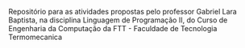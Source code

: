 Repositório para as atividades propostas pelo professor Gabriel Lara Baptista, na disciplina Linguagem de Programação II, do Curso de Engenharia da Computação da FTT - Faculdade de Tecnologia Termomecanica
